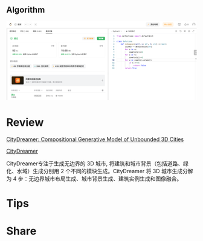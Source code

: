 ## Algorithm

![ianxiao-2023-10-15-lc.png](../../images/temp/ianxiao-2023-10-15-lc.png)

# Review

[CityDreamer: Compositional Generative Model of Unbounded 3D Cities](https://arxiv.org/abs/2009.00610)

[CityDreamer](https://infinitescript.com/project/city-dreamer)

 CityDreamer专注于生成无边界的 3D 城市, 将建筑和城市背景（包括道路、绿化、水域）生成分别用 2 个不同的模块生成。CityDreamer 将 3D 城市生成分解为 4 步：无边界城市布局生成、城市背景生成、建筑实例生成和图像融合。

# Tips


# Share
